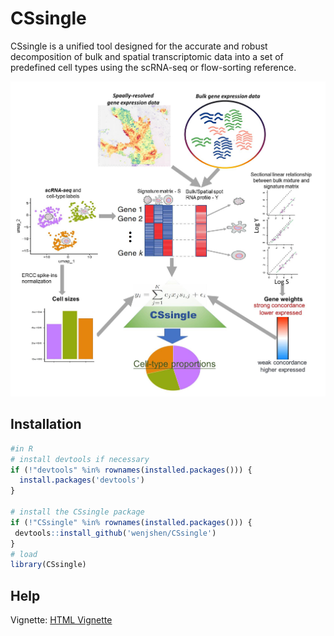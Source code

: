 # CSsingle

CSsingle is a unified tool designed for the accurate and robust decomposition of bulk and spatial transcriptomic data into a set of predefined cell types using the scRNA-seq or flow-sorting reference.

<p align="center">
<img src="./CSsingle_framework.jpg" width="700">
</p>

## Installation

```r
#in R
# install devtools if necessary
if (!"devtools" %in% rownames(installed.packages())) {
  install.packages('devtools')
}

# install the CSsingle package
if (!"CSsingle" %in% rownames(installed.packages())) {
 devtools::install_github('wenjshen/CSsingle')
}
# load
library(CSsingle)
```

## Help

Vignette: [HTML Vignette](https://github.com/wenjshen/CSsingle/vignettes/CSsingle_vignette.html)
